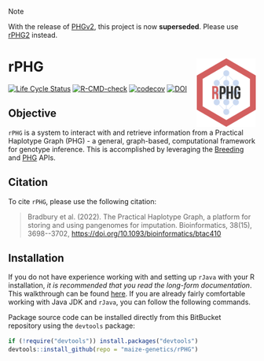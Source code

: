 > [!note]
> With the release of [PHGv2](https://github.com/maize-genetics/phg_v2), this project is now **superseded**. Please use [rPHG2](https://github.com/maize-genetics/rPHG2/) instead.

# rPHG <img src="man/figures/logo.png" align="right" width="120"/>

[![Life Cycle Status](https://img.shields.io/badge/lifecycle-superseded-red.svg)](https://www.tidyverse.org/lifecycle/#maturing) [![R-CMD-check](https://github.com/maize-genetics/rPHG/actions/workflows/check-standard.yaml/badge.svg)](https://github.com/maize-genetics/rPHG/actions/workflows/check-standard.yaml) [![codecov](https://codecov.io/gh/maize-genetics/rPHG/branch/master/graph/badge.svg?token=4D0JSKT0UC)](https://codecov.io/gh/maize-genetics/rPHG) [![DOI](https://img.shields.io/badge/Bioinformatics-10.1093%2Fbioinformatics%2Fbtac410-brightgreen)](https://doi.org/10.1093/bioinformatics/btac410)

## Objective

`rPHG` is a system to interact with and retrieve information from a Practical Haplotype Graph (PHG) - a general, graph-based, computational framework for genotype inference. This is accomplished by leveraging the [Breeding](https://brapi.org/) and [PHG](https://bitbucket.org/bucklerlab/practicalhaplotypegraph) APIs.

## Citation

To cite `rPHG`, please use the following citation:

> Bradbury et al. (2022). The Practical Haplotype Graph, a platform for storing and using pangenomes for imputation. Bioinformatics, 38(15), 3698--3702, <https://doi.org/10.1093/bioinformatics/btac410>

## Installation

If you do not have experience working with and setting up `rJava` with your R installation, *it is recommended that you read the long-form documentation*. This walkthrough can be found [here](https://rphg.maizegenetics.net/articles/rphg_walkthrough.html). If you are already fairly comfortable working with Java JDK and `rJava`, you can follow the following commands.

Package source code can be installed directly from this BitBucket repository using the `devtools` package:

``` r
if (!require("devtools")) install.packages("devtools")
devtools::install_github(repo = "maize-genetics/rPHG")
```


